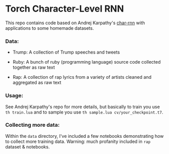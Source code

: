 # Torch Character-Level RNN

This repo contains code based on Andrej Karpathy's [char-rnn](https://github.com/karpathy/char-rnn) with applications to some homemade datasets.


### Data:

- Trump: A collection of Trump speeches and tweets

- Ruby: A bunch of ruby (programming language) source code collected together as raw text

- Rap: A collection of rap lyrics from a variety of artists cleaned and aggregated as raw text


### Usage:

See Andrej Karpathy's repo for more details, but basically to train you use `th train.lua` and to sample you use `th sample.lua cv/your_checkpoint.t7`.


### Collecting more data:

Within the `data` directory, I've included a few notebooks demonstrating how to collect more training data. Warning: much profanity included in `rap` dataset & notebooks. 
